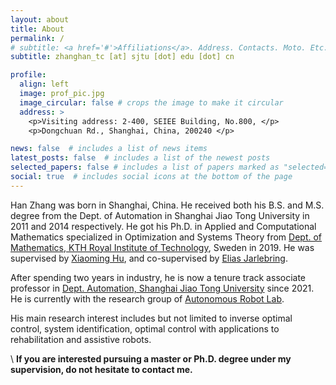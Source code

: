 ```yaml
---
layout: about
title: About
permalink: /
# subtitle: <a href='#'>Affiliations</a>. Address. Contacts. Moto. Etc.
subtitle: zhanghan_tc [at] sjtu [dot] edu [dot] cn

profile:
  align: left
  image: prof_pic.jpg
  image_circular: false # crops the image to make it circular
  address: >
    <p>Visiting address: 2-400, SEIEE Building, No.800, </p>
    <p>Dongchuan Rd., Shanghai, China, 200240 </p>

news: false  # includes a list of news items
latest_posts: false  # includes a list of the newest posts
selected_papers: false # includes a list of papers marked as "selected={true}"
social: true  # includes social icons at the bottom of the page
---
```


Han Zhang was born in Shanghai, China. He received both his B.S. and M.S. degree from the Dept. of Automation in Shanghai Jiao Tong University in 2011 and 2014 respectively. He got his Ph.D. in Applied and Computational Mathematics specialized in Optimization and Systems Theory from [Dept. of Mathematics, KTH Royal Institute of Technology](https://www.kth.se/math), Sweden in 2019. He was supervised by [Xiaoming Hu](https://people.kth.se/~hu/), and co-supervised by [Elias Jarlebring](https://people.kth.se/~eliasj//). 

After spending two years in industry, he is now a tenure track associate professor in [Dept. Automation, Shanghai Jiao Tong University](https://automation.sjtu.edu.cn) since 2021. He is currently with the research group of [Autonomous Robot Lab](https://robotics.sjtu.edu.cn).

His main research interest includes but not limited to inverse optimal control, system identification, optimal control with applications to rehabilitation and assistive robots.

\\
**If you are interested pursuing a master or Ph.D. degree under my supervision, do not hesitate to contact me.**

<!-- Write your biography here. Tell the world about yourself. Link to your favorite [subreddit](http://reddit.com). You can put a picture in, too. The code is already in, just name your picture `prof_pic.jpg` and put it in the `img/` folder.

Put your address / P.O. box / other info right below your picture. You can also disable any of these elements by editing `profile` property of the YAML header of your `_pages/about.md`. Edit `_bibliography/papers.bib` and Jekyll will render your [publications page](/al-folio/publications/) automatically.

Link to your social media connections, too. This theme is set up to use [Font Awesome icons](http://fortawesome.github.io/Font-Awesome/) and [Academicons](https://jpswalsh.github.io/academicons/), like the ones below. Add your Facebook, Twitter, LinkedIn, Google Scholar, or just disable all of them. -->
